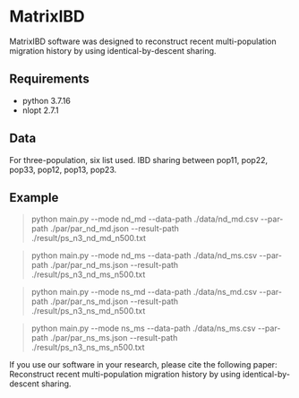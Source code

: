 # MatrixIBD
MatrixIBD software was designed to reconstruct recent multi-population migration history by using identical-by-descent sharing.

## Requirements
- python 3.7.16
- nlopt 2.7.1

## Data
For three-population, six list used. IBD sharing between pop11, pop22, pop33, pop12, pop13, pop23. 

## Example

> python main.py --mode nd_md --data-path ./data/nd_md.csv --par-path  ./par/par_nd_md.json --result-path ./result/ps_n3_nd_md_n500.txt


> python main.py --mode nd_ms --data-path ./data/nd_ms.csv --par-path  ./par/par_nd_ms.json --result-path ./result/ps_n3_nd_ms_n500.txt


> python main.py --mode ns_md --data-path ./data/ns_md.csv --par-path  ./par/par_ns_md.json --result-path ./result/ps_n3_ns_md_n500.txt


> python main.py --mode ns_ms --data-path ./data/ns_ms.csv --par-path  ./par/par_ns_ms.json --result-path ./result/ps_n3_ns_ms_n500.txt

If you use our software in your research, please cite the following paper:
Reconstruct recent multi-population migration history by using identical-by-descent sharing.
